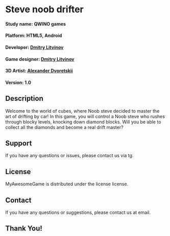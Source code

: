# Steve noob drifter

#### **Study name:** QWINO games
#### **Platform:** HTML5, Android
#### **Developer:** [Dmitry Litvinov](https://t.me/FaTech97)
#### **Game designer:** [Dmitry Litvinov](https://t.me/FaTech97)
#### **3D Artist:** [Alexander Dvoretskii](https://t.me/MockingbirdVa)
#### **Version:** 1.0

## Description
Welcome to the world of cubes, where Noob steve decided to master the art of drifting by car! In this game, you will control a Noob steve who rushes through blocky levels, knocking down diamond blocks. Will you be able to collect all the diamonds and become a real drift master?

## Support

If you have any questions or issues, please contact us via tg.

## License

MyAwesomeGame is distributed under the license license.

## Contact

If you have any questions or suggestions, please contact us at email.

## Thank You!
